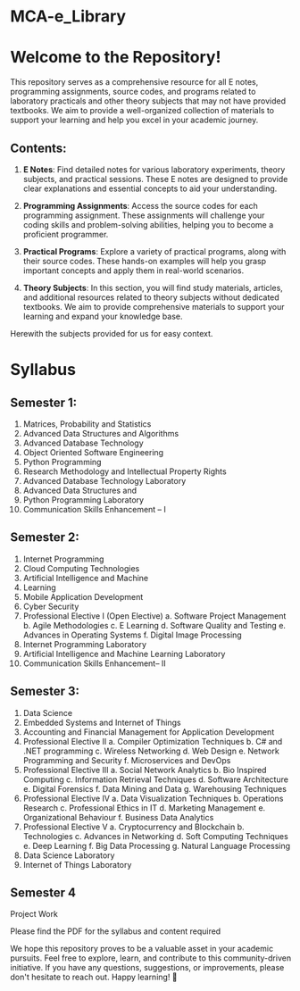 
# MCA-e_Library

# Welcome to the Repository!

This repository serves as a comprehensive resource for all E notes, programming assignments, source codes, and programs related to laboratory practicals and other theory subjects that may not have provided textbooks. We aim to provide a well-organized collection of materials to support your learning and help you excel in your academic journey.

## Contents:

1. **E Notes**: Find detailed notes for various laboratory experiments, theory subjects, and practical sessions. These E notes are designed to provide clear explanations and essential concepts to aid your understanding.

2. **Programming Assignments**: Access the source codes for each programming assignment. These assignments will challenge your coding skills and problem-solving abilities, helping you to become a proficient programmer.

3. **Practical Programs**: Explore a variety of practical programs, along with their source codes. These hands-on examples will help you grasp important concepts and apply them in real-world scenarios.

4. **Theory Subjects**: In this section, you will find study materials, articles, and additional resources related to theory subjects without dedicated textbooks. We aim to provide comprehensive materials to support your learning and expand your knowledge base.

Herewith the subjects provided for us for easy context.

# Syllabus

## Semester 1:
1. Matrices, Probability and Statistics 
2. Advanced Data Structures and Algorithms 
3. Advanced Database Technology 
4. Object Oriented Software Engineering 
5. Python Programming 
6. Research Methodology and Intellectual Property Rights 
7. Advanced Database Technology Laboratory 
8. Advanced Data Structures and 
9. Python Programming Laboratory 
10. Communication Skills Enhancement – I 

## Semester 2: 
1.	Internet Programming 
2.	Cloud Computing Technologies 
3.	Artificial Intelligence and Machine 
4.	Learning 
5.	Mobile Application Development 
6.	Cyber Security 
7.	Professional Elective I (Open Elective)
    a.	Software Project Management 
    b.	Agile Methodologies 
    c.	E Learning 
    d.	Software Quality and Testing 
    e.	Advances in Operating Systems 
    f.	Digital Image Processing
8.	Internet Programming Laboratory 
9.	Artificial Intelligence and Machine Learning Laboratory 
10.	Communication Skills Enhancement– II

## Semester 3:
1.	Data Science 
2.	Embedded Systems and Internet of Things 
3.	Accounting and Financial Management for Application Development 
4.	Professional Elective II 
    a.	Compiler Optimization Techniques 
    b.	C# and .NET programming 
    c.	Wireless Networking 
    d.	Web Design 
    e.	Network Programming and Security 
    f.	Microservices and DevOps
5.	Professional Elective III 
    a.	Social Network Analytics 
    b.	Bio Inspired Computing 
    c.	Information Retrieval Techniques 
    d.	Software Architecture 
    e.	Digital Forensics 
    f.	Data Mining and Data 
    g.	Warehousing Techniques
6.	Professional Elective IV 
    a.	Data Visualization Techniques 
    b.	Operations Research 
    c.	Professional Ethics in IT 
    d.	Marketing Management 
    e.	Organizational Behaviour
f.	Business Data Analytics
7.	Professional Elective V 
    a.	Cryptocurrency and Blockchain 
    b.	Technologies 
    c.	Advances in Networking 
    d.	Soft Computing Techniques 
    e.	Deep Learning 
    f.	Big Data Processing 
    g.	Natural Language Processing
8.	Data Science Laboratory 
9.	Internet of Things Laboratory

## Semester 4
Project Work

Please find the PDF for the syllabus and content required

We hope this repository proves to be a valuable asset in your academic pursuits. Feel free to explore, learn, and contribute to this community-driven initiative. If you have any questions, suggestions, or improvements, please don't hesitate to reach out. Happy learning! 🚀

